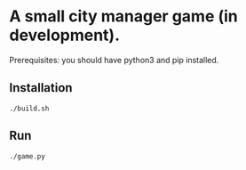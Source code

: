 # A small city manager game (in development).

Prerequisites: you should have python3 and pip installed.

## Installation
`./build.sh`

## Run
`./game.py`
